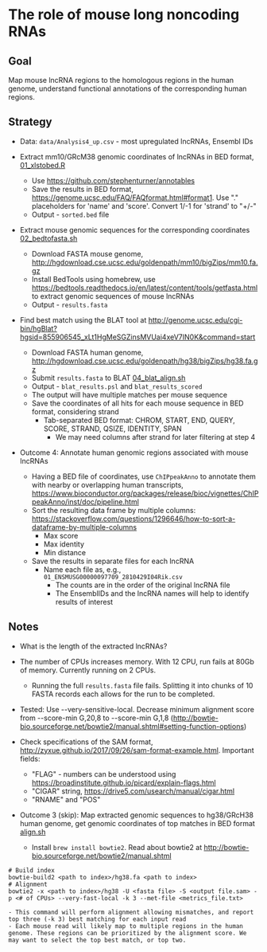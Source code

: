 # The role of mouse long noncoding RNAs

## Goal

Map mouse lncRNA regions to the homologous regions in the human genome, understand functional annotations of the corresponding human regions.

## Strategy

- Data: `data/Analysis4_up.csv` - most upregulated lncRNAs, Ensembl IDs
- Extract mm10/GRcM38 genomic coordinates of lncRNAs in BED format, [01_xlstobed.R](scripts/01_xlstobed.R)
    - Use https://github.com/stephenturner/annotables
    - Save the results in BED format, https://genome.ucsc.edu/FAQ/FAQformat.html#format1. Use "." placeholders for 'name' and 'score'. Convert 1/-1 for 'strand' to "+/-"
    - Output - `sorted.bed` file

- Extract mouse genomic sequences for the corresponding coordinates [02_bedtofasta.sh](scripts/02_bedtofasta.sh)
    - Download FASTA mouse genome, http://hgdownload.cse.ucsc.edu/goldenpath/mm10/bigZips/mm10.fa.gz 
    - Install BedTools using homebrew, use https://bedtools.readthedocs.io/en/latest/content/tools/getfasta.html to extract genomic sequences of mouse lncRNAs
    - Output - `results.fasta`

- Find best match using the BLAT tool at http://genome.ucsc.edu/cgi-bin/hgBlat?hgsid=855906545_xLt1HgMeSGZinsMVUai4xeV7IN0K&command=start
    - Download FASTA human genome, http://hgdownload.cse.ucsc.edu/goldenpath/hg38/bigZips/hg38.fa.gz
    - Submit `results.fasta` to BLAT [04_blat_align.sh](scripts/04_blat_align.sh)
    - Output - `blat_results.psl` and `blat_results_scored`
    - The output will have multiple matches per mouse sequence
    - Save the coordinates of all hits for each mouse sequence in BED format, considering strand
        - Tab-separated BED format: CHROM, START, END, QUERY, SCORE, STRAND, QSIZE, IDENTITY, SPAN
            - We may need columns after strand for later filtering at step 4

- Outcome 4: Annotate human genomic regions associated with mouse lncRNAs
    - Having a BED file of coordinates, use `ChIPpeakAnno` to annotate them with nearby or overlapping human transcripts, https://www.bioconductor.org/packages/release/bioc/vignettes/ChIPpeakAnno/inst/doc/pipeline.html
    - Sort the resulting data frame by multiple columns: https://stackoverflow.com/questions/1296646/how-to-sort-a-dataframe-by-multiple-columns
        - Max score
        - Max identity
        - Min distance
    - Save the results in separate files for each lncRNA
        - Name each file as, e.g., `01_ENSMUSG00000097709_2810429I04Rik.csv`
            - The counts are in the order of the original lncRNA file
            - The EnsemblIDs and the lncRNA names will help to identify results of interest

## Notes

- What is the length of the extracted lncRNAs?
- The number of CPUs increases memory. With 12 CPU, run fails at 80Gb of memory. Currently running on 2 CPUs.
    - Running the full `results.fasta` file fails. Splitting it into chunks of 10 FASTA records each allows for the run to be completed.
- Tested: Use --very-sensitive-local. Decrease minimum alignment score from --score-min G,20,8 to --score-min G,1,8 (http://bowtie-bio.sourceforge.net/bowtie2/manual.shtml#setting-function-options)
- Check specifications of the SAM format, http://zyxue.github.io/2017/09/26/sam-format-example.html. Important fields:
    - "FLAG" - numbers can be understood using https://broadinstitute.github.io/picard/explain-flags.html
    - "CIGAR" string, https://drive5.com/usearch/manual/cigar.html
    - "RNAME" and "POS"

- Outcome 3 (skip): Map extracted genomic sequences to hg38/GRcH38 human genome, get genomic coordinates of top matches in BED format [align.sh](align.sh)
    - Install `brew install bowtie2`. Read about bowtie2 at http://bowtie-bio.sourceforge.net/bowtie2/manual.shtml
```
# Build index
bowtie-build2 <path to index>/hg38.fa <path to index> 
# Alignment
bowtie2 -x <path to index>/hg38 -U <fasta file> -S <output file.sam> -p <# of CPUs> --very-fast-local -k 3 --met-file <metrics_file.txt>
```
	- This command will perform alignment allowing mismatches, and report top three (-k 3) best matching for each input read
    - Each mouse read will likely map to multiple regions in the human genome. These regions can be prioritized by the alignment score. We may want to select the top best match, or top two.

